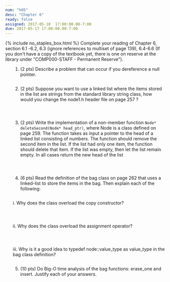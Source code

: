 ```yaml
---
num: "h05"
desc: "Chapter 6"
ready: false
assigned: 2017-05-10  17:00:00.00-7:00
due: 2017-05-17 17:00:00.00-7:00
---
```

{% include no_staples_box.html %}
Complete your reading of Chapter 6, section 6.1 -6.2, 6.3 (ignore references to multiset of page 139), 6.4-6.6   (If you don't have a copy of the textbook yet, there is one on reserve at the library under "COMP000-STAFF - Permanent Reserve").

<ol markdown="1">

1. (2 pts) Describe a problem that can occur if you dereference a null pointer.
<div style="margin-bottom:2em"></div>

2. (2 pts) Suppose you want to use a linked list where the items stored in the list are strings from the standard library string class, how would you change the node1.h header file on page 257 ?
<div style="margin-bottom:4em"></div>

3. (2 pts) Write the implementation of a non-member function <code>Node* deleteSecond(Node* head_ptr)</code>, where Node is a class defined on page 259. The function takes as input a pointer to the head of a linked list consisting of numbers. The function should remove the second item in the list. If the list had only one item, the function should delete that item. If the list was empty, then let the list remain empty. In all cases return the new head of the list
<div style="margin-bottom:4em"></div>


<div class="pagebreak"></div>


4. (6 pts)  Read the definition of the bag class on page 262 that uses a linked-list to store the items in the bag. Then explain each of the following:
<div style="margin-bottom:2em"></div>
	i. Why does the class overload the copy constructor?
	<div style="margin-bottom:4em"></div>
	ii. Why does the class overload the assignment operator?
	<div style="margin-bottom:4em"></div>
	iii. Why is it a good idea to typedef node::value_type as value_type in the bag class definition? 
	<div style="margin-bottom:2em"></div>

5. (10 pts) Do Big-O time analysis of the bag functions:  erase_one and insert. Justify each of your answers.
<div style="margin-bottom:10em"></div>

</ol>